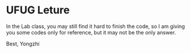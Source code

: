 # UFUG Leture

In the Lab class, you may still find it hard to finish the code, so I am giving you some codes only for reference, but it may not be the only answer.

Best,
Yongzhi
